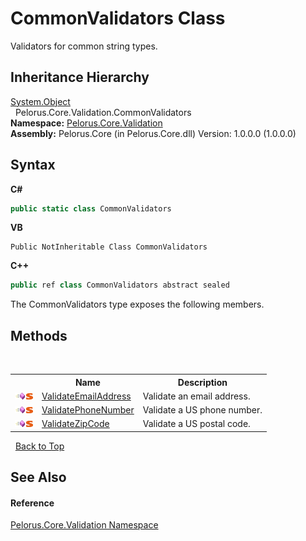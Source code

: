 # CommonValidators Class
 

Validators for common string types.


## Inheritance Hierarchy
<a href="http://msdn2.microsoft.com/en-us/library/e5kfa45b" target="_blank">System.Object</a><br />&nbsp;&nbsp;Pelorus.Core.Validation.CommonValidators<br />
**Namespace:**&nbsp;<a href="14872C5C">Pelorus.Core.Validation</a><br />**Assembly:**&nbsp;Pelorus.Core (in Pelorus.Core.dll) Version: 1.0.0.0 (1.0.0.0)

## Syntax

**C#**<br />
``` C#
public static class CommonValidators
```

**VB**<br />
``` VB
Public NotInheritable Class CommonValidators
```

**C++**<br />
``` C++
public ref class CommonValidators abstract sealed
```

The CommonValidators type exposes the following members.


## Methods
&nbsp;<table><tr><th></th><th>Name</th><th>Description</th></tr><tr><td>![Public method](media/pubmethod.gif "Public method")![Static member](media/static.gif "Static member")</td><td><a href="4C6C6D90">ValidateEmailAddress</a></td><td>
Validate an email address.</td></tr><tr><td>![Public method](media/pubmethod.gif "Public method")![Static member](media/static.gif "Static member")</td><td><a href="6B622EF1">ValidatePhoneNumber</a></td><td>
Validate a US phone number.</td></tr><tr><td>![Public method](media/pubmethod.gif "Public method")![Static member](media/static.gif "Static member")</td><td><a href="FFFF4C0A">ValidateZipCode</a></td><td>
Validate a US postal code.</td></tr></table>&nbsp;
<a href="#commonvalidators-class">Back to Top</a>

## See Also


#### Reference
<a href="14872C5C">Pelorus.Core.Validation Namespace</a><br />